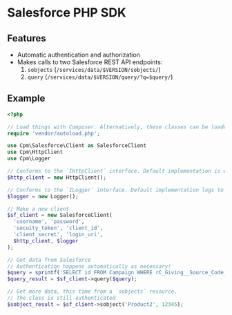 # Salesforce PHP SDK

## Features

* Automatic authentication and authorization
* Makes calls to two Salesforce REST API endpoints:
  1. `sobjects` (`/services/data/$VERSION/sobjects/`)
  2. `query` (`/services/data/$VERSION/query/?q=$query/`)

## Example

```php
<?php

// Load things with Composer. Alternatively, these classes can be loaded manually.
require 'vendor/autoload.php';

use Cpm\Salesforce\Client as SalesforceClient
use Cpm\HttpClient 
use Cpm\Logger

// Conforms to the `IHttpClient` interface. Default implementation is with PHP's cURL library. A mock implementation can be substituted for testing.
$http_client = new HttpClient();

// Conforms to the `ILogger` interface. Default implementation logs to Drupal `watchdog()`, or elsewhere for testing outside of Drupal.
$logger = new Logger();

// Make a new client
$sf_client = new SalesforceClient(
  'username', 'password',
  'secuity_token', 'client_id',
  'client_secret', 'login_uri',
  $http_client, $logger
);

// Get data from Salesforce
// Authentication happens automatically as necessary!
$query = sprintf('SELECT id FROM Campaign WHERE rC_Giving__Source_Code__c = %s', 'abcdefghij');
$query_result = $sf_client->query($query);

// Get more data, this time from a `sobjects` resource.
// The class is still authenticated
$sobject_result = $sf_client->sobject('Product2', 12345);
```
